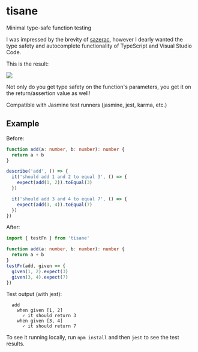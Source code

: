 # tisane

Minimal type-safe function testing

I was impressed by the brevity of [sazerac](https://github.com/mikec/sazerac), however I dearly wanted the type safety and autocomplete functionality of TypeScript and Visual Studio Code.

This is the result:

![](https://raw.githubusercontent.com/coatue/tisane/master/example.png)

Not only do you get type safety on the function's parameters, you get it on the return/assertion value as well!

Compatible with Jasmine test runners (jasmine, jest, karma, etc.)

## Example

Before:

```typescript
function add(a: number, b: number): number {
  return a + b
}

describe('add', () => {
  it('should add 1 and 2 to equal 3', () => {
    expect(add(1, 2)).toEqual(3)
  })

  it('should add 3 and 4 to equal 7', () => {
    expect(add(3, 4)).toEqual(7)
  })
})
```

After:

```typescript
import { testFn } from 'tisane'

function add(a: number, b: number): number {
  return a + b
}
testFn(add, given => {
  given(1, 2).expect(3)
  given(3, 4).expect(7)
})
```

Test output (with jest):

```
  add
    when given [1, 2]
      ✓ it should return 3
    when given [3, 4]
      ✓ it should return 7
```

To see it running locally, run `npm install` and then `jest` to see the test results.
